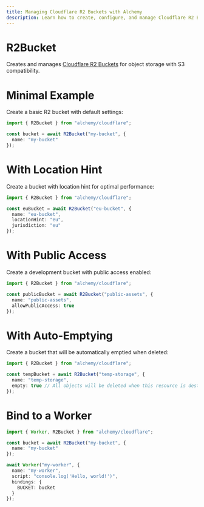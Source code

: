 ```yaml
---
title: Managing Cloudflare R2 Buckets with Alchemy
description: Learn how to create, configure, and manage Cloudflare R2 Buckets using Alchemy for scalable object storage.
---
```


# R2Bucket

Creates and manages [Cloudflare R2 Buckets](https://developers.cloudflare.com/r2/buckets/) for object storage with S3 compatibility.

# Minimal Example

Create a basic R2 bucket with default settings:

```ts
import { R2Bucket } from "alchemy/cloudflare";

const bucket = await R2Bucket("my-bucket", {
  name: "my-bucket"
});
```

# With Location Hint

Create a bucket with location hint for optimal performance:

```ts
import { R2Bucket } from "alchemy/cloudflare";

const euBucket = await R2Bucket("eu-bucket", {
  name: "eu-bucket", 
  locationHint: "eu",
  jurisdiction: "eu"
});
```

# With Public Access

Create a development bucket with public access enabled:

```ts
import { R2Bucket } from "alchemy/cloudflare";

const publicBucket = await R2Bucket("public-assets", {
  name: "public-assets",
  allowPublicAccess: true
});
```

# With Auto-Emptying

Create a bucket that will be automatically emptied when deleted:

```ts
import { R2Bucket } from "alchemy/cloudflare";

const tempBucket = await R2Bucket("temp-storage", {
  name: "temp-storage",
  empty: true // All objects will be deleted when this resource is destroyed
});
```

# Bind to a Worker

```ts
import { Worker, R2Bucket } from "alchemy/cloudflare";

const bucket = await R2Bucket("my-bucket", {
  name: "my-bucket"
});

await Worker("my-worker", {
  name: "my-worker",
  script: "console.log('Hello, world!')",
  bindings: {
    BUCKET: bucket
  }
});
```